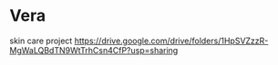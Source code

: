 # Vera
skin care project
https://drive.google.com/drive/folders/1HpSVZzzR-MgWaLQBdTN9WtTrhCsn4CfP?usp=sharing
